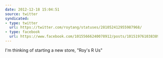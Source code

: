 ```yaml
---
date: 2012-12-18 15:04:51
source: twitter
syndicated:
- type: twitter
  url: https://twitter.com/roytang/statuses/281052412955987968/
- type: facebook
  url: https://www.facebook.com/10155666240078912/posts/10151976103838912
---
```


I'm thinking of starting a new store, "Roy's R Us"